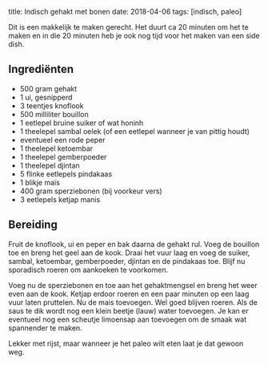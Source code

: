 title: Indisch gehakt met bonen
date: 2018-04-06
tags: [indisch, paleo]

Dit is een makkelijk te maken gerecht. Het duurt ca 20 minuten om het te maken en in die 20 minuten heb je ook nog tijd voor het maken van een side dish.

## Ingrediënten
- 500 gram gehakt
- 1 ui, gesnipperd
- 3 teentjes knoflook
- 500 milliliter bouillon
- 1 eetlepel bruine suiker of wat honinh
- 1 theelepel sambal oelek (of een eetlepel wanneer je van pittig houdt)
- eventueel een rode peper
- 1 theelepel ketoembar
- 1 theelepel gemberpoeder
- 1 theelepel djintan
- 5 flinke eetlepels pindakaas
- 1 blikje maïs
- 400 gram sperziebonen (bij voorkeur vers)
- 3 eetlepels ketjap manis

## Bereiding
Fruit de knoflook, ui en peper en bak daarna de gehakt rul. Voeg de bouillon toe en breng het geel aan de kook. Draai het vuur laag en voeg de suiker, sambal, ketoembar, gemberpoeder, djintan en de pindakaas toe. Blijf nu  sporadisch roeren om aankoeken te voorkomen. 

Voeg nu de sperziebonen en toe aan het gehaktmengsel en breng het weer even aan de kook. Ketjap erdoor roeren en een paar minuten op een laag vuur laten pruttelen. Nu de mais toevoegen. Wel goed blijven roeren. Als de saus te dik wordt nog een klein beetje (lauw) water toevoegen. Je kan er eventueel nog een scheutje limoensap aan toevoegen om de smaak wat spannender te maken.

Lekker met rijst, maar wanneer je het paleo wilt eten laat je dat gewoon weg.